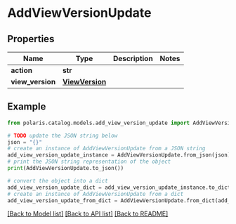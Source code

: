 <!--

 Licensed to the Apache Software Foundation (ASF) under one
 or more contributor license agreements.  See the NOTICE file
 distributed with this work for additional information
 regarding copyright ownership.  The ASF licenses this file
 to you under the Apache License, Version 2.0 (the
 "License"); you may not use this file except in compliance
 with the License.  You may obtain a copy of the License at

   http://www.apache.org/licenses/LICENSE-2.0

 Unless required by applicable law or agreed to in writing,
 software distributed under the License is distributed on an
 "AS IS" BASIS, WITHOUT WARRANTIES OR CONDITIONS OF ANY
 KIND, either express or implied.  See the License for the
 specific language governing permissions and limitations
 under the License.

-->
# AddViewVersionUpdate


## Properties

Name | Type | Description | Notes
------------ | ------------- | ------------- | -------------
**action** | **str** |  | 
**view_version** | [**ViewVersion**](ViewVersion.md) |  | 

## Example

```python
from polaris.catalog.models.add_view_version_update import AddViewVersionUpdate

# TODO update the JSON string below
json = "{}"
# create an instance of AddViewVersionUpdate from a JSON string
add_view_version_update_instance = AddViewVersionUpdate.from_json(json)
# print the JSON string representation of the object
print(AddViewVersionUpdate.to_json())

# convert the object into a dict
add_view_version_update_dict = add_view_version_update_instance.to_dict()
# create an instance of AddViewVersionUpdate from a dict
add_view_version_update_from_dict = AddViewVersionUpdate.from_dict(add_view_version_update_dict)
```
[[Back to Model list]](../README.md#documentation-for-models) [[Back to API list]](../README.md#documentation-for-api-endpoints) [[Back to README]](../README.md)


